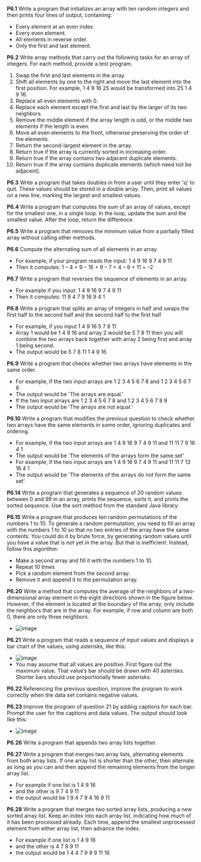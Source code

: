 **P6.1** Write a program that initializes an array with ten random integers and then prints four lines of output, containing:

* Every element at an even index.
* Every even element. 
* All elements in reverse order. 
* Only the first and last element.

**P6.2** Write array methods that carry out the following tasks for an array of integers. For each method, provide a test program. 

1. Swap the first and last elements in the array. 
2. Shift all elements by one to the right and move the last element into the first position. For example, 1 4 9 16 25 would be transformed into 25 1 4 9 16. 
3. Replace all even elements with 0. 
4. Replace each element except the first and last by the larger of its two neighbors.
5. Remove the middle element if the array length is odd, or the middle two elements if the length is even. 
6. Move all even elements to the front, otherwise preserving the order of the elements. 
7. Return the second-largest element in the array. 
8. Return true if the array is currently sorted in increasing order. 
9. Return true if the array contains two adjacent duplicate elements. 
10. Return true if the array contains duplicate elements (which need not be adjacent).


**P6.3** Write a program that takes doubles in from a user until they enter 'q' to quit. These values should be stored in a double array. Then, print all values on a new line, marking the largest and smallest values. 

**P6.4** Write a program that computes the sum of an array of values, except for the smallest one, in a single loop. In the loop, update the sum and the smallest value. After the loop, return the difference.

**P6.5** Write a program that removes the minimum value from a partially filled array without calling other methods.

**P6.6** Compute the alternating sum of all elements in an array. 
 * For example, if your program reads the input: 1 4 9 16 9 7 4 9 11
 * Then it computes: 1 – 4 + 9 – 16 + 9 – 7 + 4 – 9 + 11 = –2

**P6.7** Write a program that reverses the sequence of elements in an array.
 * For example if you input: 1 4 9 16 9 7 4 9 11 
 * Then it computes: 11 9 4 7 9 16 9 4 1

**P6.8** Write a program that splits an array of integers in half and swaps the first half to the second half and the second half to the first half
 * For example, if you input 1 4 9 16 5 7 8 11
 * Array 1 would be 1 4 9 16 and array 2 would be 5 7 8 11 then you will combine the two arrays back together with array 2 being first and array 1 being second.
 * The output would be       5 7 8 11 1 4 9 16

**P6.9** Write a program that checks whether two arrays have elements in the same order. 
 * For example, if the two input arrays are 1 2 3 4 5 6 7 8 and 1 2 3 4 5 6 7 8
 * The output would be 'The arrays are equal.'
 * If the two input arrays are 1 2 3 4 5 6 7 8 and 1 2 3 4 5 6 7 8 9
 * The output would be 'The arrays are not equal.'

**P6.10** Write a program that modifies the previous question to check whether two arrays have the same elements in some order, ignoring duplicates and ordering.
 * For example, if the two input arrays are 1 4 9 16 9 7 4 9 11 and 11 11 7 9 16 4 1
 * The output would be 'The elements of the arrays form the same set'
 * For example, if the two input arrays are 1 4 9 16 9 7 4 9 11 and 11 11 7 13 16 4 1
 * The output would be 'The elements of the arrays do not form the same set'


**P6.14** Write a program that generates a sequence of 20 random values between 0 and 99 in an array, prints the sequence, sorts it, and prints the sorted sequence. Use the sort method from the standard Java library.

**P6.15** Write a program that produces ten random permutations of the numbers 1 to 10. To generate a random permutation, you need to fill an array with the numbers 1 to 10 so that no two entries of the array have the same contents. You could do it by brute force, by generating random values until you have a value that is not yet in the array. But that is inefficient. Instead, follow this algorithm:
 * Make a second array and fill it with the numbers 1 to 10. 
 * Repeat 10 times 
 * Pick a random element from the second array. 
 * Remove it and append it to the permutation array.

**P6.20** Write a method that computes the average of the neighbors of a two-dimensional array element in the eight directions shown in the figure below. However, if the element is located at the boundary of the array, only include the neighbors that are in the array. For example, if row and column are both 0, there are only three neighbors.
 * ![image](https://user-images.githubusercontent.com/92865953/199124117-8e00dc0e-3688-48a5-b0f2-f7328ef5d358.png)

**P6.21** Write a program that reads a sequence of input values and displays a bar chart of the values, using asterisks, like this: 
 * ![image](https://user-images.githubusercontent.com/92865953/199126381-8e396d46-b560-427c-b480-3b4e056e8c24.png)
 * You may assume that all values are positive. First figure out the maximum value. That value’s bar should be drawn with 40 asterisks. Shorter bars should use proportionally fewer asterisks.

**P6.22** Referencing the previous question, improve the program to work correctly when the data set contains negative values.

**P6.23** Improve the program of question 21 by adding captions for each bar. Prompt the user for the captions and data values. The output should look like this:
 * ![image](https://user-images.githubusercontent.com/92865953/199128296-3cfb9cb3-4a42-4aa5-b72c-bce584b9f91e.png)

**P6.26** Write a program that appends two array lists together.

**P6.27** Write a program that merges two array lists, alternating elements from both array lists. If one array list is shorter than the other, then alternate as long as you can and then append the remaining elements from the longer array list.
 * For example if one list is 1 4 9 16 
 * and the other is 9 7 4 9 11
 * the output would be 1 9 4 7 9 4 16 9 11

**P6.28** Write a program that merges two sorted array lists, producing a new sorted array list. Keep an index into each array list, indicating how much of it has been processed already. Each time, append the smallest unprocessed element from either array list, then advance the index.
 * For example if one list is 1 4 9 16 
 * and the other is 4 7 9 9 11
 * the output would be 1 4 4 7 9 9 9 11 16
